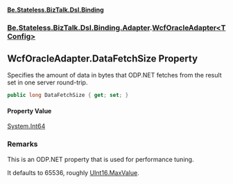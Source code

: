 #### [Be.Stateless.BizTalk.Dsl.Binding](README.md 'README')
### [Be.Stateless.BizTalk.Dsl.Binding.Adapter](Be.Stateless.BizTalk.Dsl.Binding.Adapter.md 'Be.Stateless.BizTalk.Dsl.Binding.Adapter').[WcfOracleAdapter&lt;TConfig&gt;](WcfOracleAdapter_TConfig_.md 'Be.Stateless.BizTalk.Dsl.Binding.Adapter.WcfOracleAdapter<TConfig>')

## WcfOracleAdapter<TConfig>.DataFetchSize Property

Specifies the amount of data in bytes that ODP.NET fetches from the result set in one server round-trip.

```csharp
public long DataFetchSize { get; set; }
```

#### Property Value
[System.Int64](https://docs.microsoft.com/en-us/dotnet/api/System.Int64 'System.Int64')

### Remarks

This is an ODP.NET property that is used for performance tuning.

It defaults to 65536, roughly [UInt16.MaxValue](https://docs.microsoft.com/en-us/dotnet/api/System.UInt16.MaxValue 'System.UInt16.MaxValue').